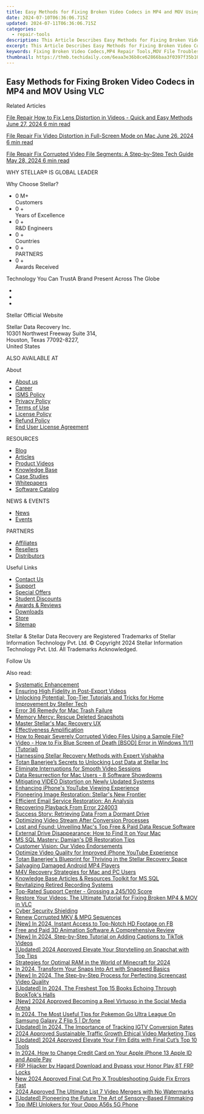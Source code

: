 ```yaml
---
title: Easy Methods for Fixing Broken Video Codecs in MP4 and MOV Using VLC
date: 2024-07-10T06:36:06.715Z
updated: 2024-07-11T06:36:06.715Z
categories:
  - repair-tools
description: This Article Describes Easy Methods for Fixing Broken Video Codecs in MP4 and MOV Using VLC
excerpt: This Article Describes Easy Methods for Fixing Broken Video Codecs in MP4 and MOV Using VLC
keywords: Fixing Broken Video Codecs,MP4 Repair Tools,MOV File Troubleshooting,Video Codec Solutions Using VLC,VLC Playback Fixes,Video Format Troubleshooting Guide,VLC Media Player Codec Support
thumbnail: https://thmb.techidaily.com/6eaa3e36b8ce62866baa3f0397f35b108aa431d0b37d363e9ff789051431b8db.jpg
---
```


## Easy Methods for Fixing Broken Video Codecs in MP4 and MOV Using VLC

Related Articles

[File Repair  How to Fix Lens Distortion in Videos - Quick and Easy Methods June 27, 2024  6 min read](https://tools.techidaily.com/stellardata-recovery/buy-now/)

[File Repair  Fix Video Distortion in Full-Screen Mode on Mac June 26, 2024  6 min read](https://tools.techidaily.com/stellardata-recovery/buy-now/)

[File Repair  Fix Corrupted Video File Segments: A Step-by-Step Tech Guide May 28, 2024  6 min read](https://tools.techidaily.com/stellardata-recovery/buy-now/)

 WHY STELLAR® IS GLOBAL LEADER

 Why Choose Stellar?

* 0  M+  
Customers
* 0 +  
Years of Excellence
* 0 +  
R&D Engineers
* 0 +  
Countries
* 0 +  
PARTNERS
* 0 +  
Awards Received

 Technology You Can TrustA Brand Present Across The Globe

* [](https://www.stellarinfo.com/images/v7/ISO-27001-2013-Certificate.pdf)
* [](https://www.stellarinfo.com/images/v7/ISO-9001-2008Certificate.pdf)
* [](https://tools.techidaily.com/stellardata-recovery/buy-now/)

 Stellar Official Website

 Stellar Data Recovery Inc.  
 10301 Northwest Freeway Suite 314,  
 Houston, Texas 77092-8227,  
 United States

 ALSO AVAILABLE AT

 About

* [About us](https://tools.techidaily.com/stellardata-recovery/buy-now/)
* [Career](https://tools.techidaily.com/stellardata-recovery/buy-now/)
* [ISMS Policy](https://tools.techidaily.com/stellardata-recovery/buy-now/)
* [Privacy Policy](https://tools.techidaily.com/stellardata-recovery/buy-now/)
* [Terms of Use](https://tools.techidaily.com/stellardata-recovery/buy-now/)
* [License Policy](https://www.stellarinfo.com/software-licensing-usage.php)
* [Refund Policy](https://tools.techidaily.com/stellardata-recovery/buy-now/)
* [End User License Agreement](https://tools.techidaily.com/stellardata-recovery/buy-now/)

 RESOURCES

* [Blog](https://tools.techidaily.com/stellardata-recovery/buy-now/)
* [Articles](https://tools.techidaily.com/stellardata-recovery/buy-now/)
* [Product Videos](https://tools.techidaily.com/stellardata-recovery/buy-now/)
* [Knowledge Base](https://tools.techidaily.com/stellardata-recovery/buy-now/)
* [Case Studies](https://tools.techidaily.com/stellardata-recovery/buy-now/)
* [Whitepapers](https://tools.techidaily.com/stellardata-recovery/buy-now/)
* [Software Catalog](https://tools.techidaily.com/stellardata-recovery/buy-now/)

 NEWS & EVENTS

* [News](https://tools.techidaily.com/stellardata-recovery/buy-now/)
* [Events](https://www.stellarinfo.com/affiliate-summit/affiliate-summit.php)

 PARTNERS

* [Affiliates](https://tools.techidaily.com/stellardata-recovery/buy-now/)
* [Resellers](https://tools.techidaily.com/stellardata-recovery/buy-now/)
* [Distributors](https://tools.techidaily.com/stellardata-recovery/buy-now/)

 Useful Links

* [Contact Us](https://www.stellarinfo.com/contact/contact-us.php)
* [Support](https://tools.techidaily.com/stellardata-recovery/buy-now/)
* [Special Offers](https://tools.techidaily.com/stellardata-recovery/buy-now/)
* [Student Discounts](https://www.stellarinfo.com/student-discount/)
* [Awards & Reviews](https://tools.techidaily.com/stellardata-recovery/buy-now/)
* [Downloads](https://www.stellarinfo.com/download.php)
* [Store](https://tools.techidaily.com/stellardata-recovery/buy-now/)
* [Sitemap](https://www.stellarinfo.com/sitemap.php)

 Stellar & Stellar Data Recovery are Registered Trademarks of Stellar Information Technology Pvt. Ltd. © Copyright 2024 Stellar Information Technology Pvt. Ltd. All Trademarks Acknowledged.

Follow Us [](https://www.facebook.com/stellardata) [](https://twitter.com/stellarinfo) [](https://www.linkedin.com/company/stellardatarecovery/) [](https://www.youtube.com/c/stellardatarecovery)

<ins class="adsbygoogle"
     style="display:block"
     data-ad-format="autorelaxed"
     data-ad-client="ca-pub-7571918770474297"
     data-ad-slot="1223367746"></ins>



<ins class="adsbygoogle"
     style="display:block"
     data-ad-client="ca-pub-7571918770474297"
     data-ad-slot="8358498916"
     data-ad-format="auto"
     data-full-width-responsive="true"></ins>

<span class="atpl-alsoreadstyle">Also read:</span>
<div><ul>
<li><a href="https://data-wizards.techidaily.com/systematic-enhancement/"><u>Systematic Enhancement</u></a></li>
<li><a href="https://data-wizards.techidaily.com/ensuring-high-fidelity-in-post-export-videos/"><u>Ensuring High Fidelity in Post-Export Videos</u></a></li>
<li><a href="https://data-wizards.techidaily.com/unlocking-potential-top-tier-tutorials-and-tricks-for-home-improvement-by-steller-tech/"><u>Unlocking Potential: Top-Tier Tutorials and Tricks for Home Improvement by Steller Tech</u></a></li>
<li><a href="https://data-wizards.techidaily.com/error-36-remedy-for-mac-trash-failure/"><u>Error 36 Remedy for Mac Trash Failure</u></a></li>
<li><a href="https://data-wizards.techidaily.com/memory-mercy-rescue-deleted-snapshots/"><u>Memory Mercy: Rescue Deleted Snapshots</u></a></li>
<li><a href="https://data-wizards.techidaily.com/master-stellars-mac-recovery-ux/"><u>Master Stellar's Mac Recovery UX</u></a></li>
<li><a href="https://data-wizards.techidaily.com/effectiveness-amplification/"><u>Effectiveness Amplification</u></a></li>
<li><a href="https://data-wizards.techidaily.com/how-to-repair-severely-corrupted-video-files-using-a-sample-file/"><u>How to Repair Severely Corrupted Video Files Using a Sample File?</u></a></li>
<li><a href="https://data-wizards.techidaily.com/video-how-to-fix-blue-screen-of-death-bsod-error-in-windows-1111-tutorial/"><u>Video - How to Fix Blue Screen of Death [BSOD] Error in Windows 11/11 (Tutorial)</u></a></li>
<li><a href="https://data-wizards.techidaily.com/harnessing-stellar-recovery-methods-with-expert-vishakha/"><u>Harnessing Stellar Recovery Methods with Expert Vishakha</u></a></li>
<li><a href="https://data-wizards.techidaily.com/1720672936317-totan-banerjees-secrets-to-unlocking-lost-data-at-stellar-inc/"><u>Totan Banerjee’s Secrets to Unlocking Lost Data at Stellar Inc</u></a></li>
<li><a href="https://data-wizards.techidaily.com/eliminate-interruptions-for-smooth-video-sessions/"><u>Eliminate Interruptions for Smooth Video Sessions</u></a></li>
<li><a href="https://data-wizards.techidaily.com/data-resurrection-for-mac-users-8-software-showdowns/"><u>Data Resurrection for Mac Users - 8 Software Showdowns</u></a></li>
<li><a href="https://data-wizards.techidaily.com/mitigating-video-distortion-on-newly-updated-systems/"><u>Mitigating VIDEO Distortion on Newly Updated Systems</u></a></li>
<li><a href="https://data-wizards.techidaily.com/enhancing-iphones-youtube-viewing-experience/"><u>Enhancing iPhone's YouTube Viewing Experience</u></a></li>
<li><a href="https://data-wizards.techidaily.com/pioneering-image-restoration-stellars-new-frontier/"><u>Pioneering Image Restoration: Stellar's New Frontier</u></a></li>
<li><a href="https://data-wizards.techidaily.com/efficient-email-service-restoration-an-analysis/"><u>Efficient Email Service Restoration: An Analysis</u></a></li>
<li><a href="https://data-wizards.techidaily.com/recovering-playback-from-error-224003/"><u>Recovering Playback From Error 224003</u></a></li>
<li><a href="https://data-wizards.techidaily.com/success-story-retrieving-data-from-a-dormant-drive/"><u>Success Story: Retrieving Data From a Dormant Drive</u></a></li>
<li><a href="https://data-wizards.techidaily.com/optimizing-video-stream-after-conversion-processes/"><u>Optimizing Video Stream After Conversion Processes</u></a></li>
<li><a href="https://data-wizards.techidaily.com/lost-and-found-unveiling-macs-top-free-and-paid-data-rescue-software/"><u>Lost and Found: Unveiling Mac's Top Free & Paid Data Rescue Software</u></a></li>
<li><a href="https://data-wizards.techidaily.com/external-drive-disappearance-how-to-find-it-on-your-mac/"><u>External Drive Disappearance: How to Find It on Your Mac</u></a></li>
<li><a href="https://data-wizards.techidaily.com/ms-sql-mastery-damians-db-restoration-tips/"><u>MS SQL Mastery: Damian's DB Restoration Tips</u></a></li>
<li><a href="https://data-wizards.techidaily.com/customer-vision-our-video-endorsements/"><u>Customer Vision: Our Video Endorsements</u></a></li>
<li><a href="https://data-wizards.techidaily.com/optimize-video-quality-for-improved-iphone-youtube-experience/"><u>Optimize Video Quality for Improved iPhone YouTube Experience</u></a></li>
<li><a href="https://data-wizards.techidaily.com/totan-banerjees-blueprint-for-thriving-in-the-stellar-recovery-space/"><u>Totan Banerjee's Blueprint for Thriving in the Stellar Recovery Space</u></a></li>
<li><a href="https://data-wizards.techidaily.com/salvaging-damaged-android-mp4-players/"><u>Salvaging Damaged Android MP4 Players</u></a></li>
<li><a href="https://data-wizards.techidaily.com/m4v-recovery-strategies-for-mac-and-pc-users/"><u>M4V Recovery Strategies for Mac and PC Users</u></a></li>
<li><a href="https://data-wizards.techidaily.com/knowledge-base-articles-and-resources-toolkit-for-ms-sql/"><u>Knowledge Base Articles & Resources Toolkit for MS SQL</u></a></li>
<li><a href="https://data-wizards.techidaily.com/revitalizing-retired-recording-systems/"><u>Revitalizing Retired Recording Systems</u></a></li>
<li><a href="https://data-wizards.techidaily.com/top-rated-support-center-grossing-a-245100-score/"><u>Top-Rated Support Center - Grossing a 245/100 Score</u></a></li>
<li><a href="https://data-wizards.techidaily.com/restore-your-videos-the-ultimate-tutorial-for-fixing-broken-mp4-and-mov-in-vlc/"><u>Restore Your Videos: The Ultimate Tutorial for Fixing Broken MP4 & MOV in VLC</u></a></li>
<li><a href="https://data-wizards.techidaily.com/cyber-security-shielding/"><u>Cyber Security Shielding</u></a></li>
<li><a href="https://data-wizards.techidaily.com/renew-corrupted-mkv-and-mpg-sequences/"><u>Renew Corrupted MKV & MPG Sequences</u></a></li>
<li><a href="https://facebook-video-recording.techidaily.com/new-in-2024-instant-access-to-top-notch-hd-footage-on-fb/"><u>[New] In 2024, Instant Access to Top-Notch HD Footage on FB</u></a></li>
<li><a href="https://smart-video-creator.techidaily.com/free-and-paid-3d-animation-software-a-comprehensive-review/"><u>Free and Paid 3D Animation Software A Comprehensive Review</u></a></li>
<li><a href="https://tiktok-video-recordings.techidaily.com/new-in-2024-step-by-step-tutorial-on-adding-captions-to-tiktok-videos/"><u>[New] In 2024, Step-by-Step Tutorial on Adding Captions to TikTok Videos</u></a></li>
<li><a href="https://snapchat-videos.techidaily.com/updated-2024-approved-elevate-your-storytelling-on-snapchat-with-top-tips/"><u>[Updated] 2024 Approved  Elevate Your Storytelling on Snapchat with Top Tips</u></a></li>
<li><a href="https://remote-screen-capture.techidaily.com/strategies-for-optimal-ram-in-the-world-of-minecraft-for-2024/"><u>Strategies for Optimal RAM in the World of Minecraft for 2024</u></a></li>
<li><a href="https://some-guidance.techidaily.com/in-2024-transform-your-snaps-into-art-with-snapseed-basics/"><u>In 2024, Transform Your Snaps Into Art with Snapseed Basics</u></a></li>
<li><a href="https://screen-capture.techidaily.com/new-in-2024-the-step-by-step-process-for-perfecting-screencast-video-quality/"><u>[New] In 2024, The Step-by-Step Process for Perfecting Screencast Video Quality</u></a></li>
<li><a href="https://tiktok-videos.techidaily.com/updated-in-2024-the-freshest-top-15-books-echoing-through-booktoks-halls/"><u>[Updated] In 2024, The Freshest Top 15 Books Echoing Through BookTok's Halls</u></a></li>
<li><a href="https://instagram-video-recordings.techidaily.com/new-2024-approved-becoming-a-reel-virtuoso-in-the-social-media-arena/"><u>[New] 2024 Approved  Becoming a Reel Virtuoso in the Social Media Arena</u></a></li>
<li><a href="https://change-location.techidaily.com/in-2024-the-most-useful-tips-for-pokemon-go-ultra-league-on-samsung-galaxy-z-flip-5-drfone-by-drfone-virtual-android/"><u>In 2024, The Most Useful Tips for Pokemon Go Ultra League On Samsung Galaxy Z Flip 5 | Dr.fone</u></a></li>
<li><a href="https://instagram-videos.techidaily.com/updated-in-2024-the-importance-of-tracking-igtv-conversion-rates/"><u>[Updated] In 2024, The Importance of Tracking IGTV Conversion Rates</u></a></li>
<li><a href="https://youtube-stream.techidaily.com/2024-approved-sustainable-traffic-growth-ethical-video-marketing-tips/"><u>2024 Approved  Sustainable Traffic Growth  Ethical Video Marketing Tips</u></a></li>
<li><a href="https://fox-blue.techidaily.com/updated-2024-approved-elevate-your-film-edits-with-final-cuts-top-10-tools/"><u>[Updated] 2024 Approved  Elevate Your Film Edits with Final Cut’s Top 10 Tools</u></a></li>
<li><a href="https://apple-account.techidaily.com/in-2024-how-to-change-credit-card-on-your-apple-iphone-13-apple-id-and-apple-pay-by-drfone-ios/"><u>In 2024, How to Change Credit Card on Your Apple iPhone 13 Apple ID and Apple Pay</u></a></li>
<li><a href="https://bypass-frp.techidaily.com/frp-hijacker-by-hagard-download-and-bypass-your-honor-play-8t-frp-locks-by-drfone-android/"><u>FRP Hijacker by Hagard Download and Bypass your Honor Play 8T FRP Locks</u></a></li>
<li><a href="https://ai-video-tools.techidaily.com/new-2024-approved-final-cut-pro-x-troubleshooting-guide-fix-errors-fast/"><u>New 2024 Approved Final Cut Pro X Troubleshooting Guide Fix Errors Fast</u></a></li>
<li><a href="https://video-creation-software.techidaily.com/2024-approved-the-ultimate-list-7-video-mergers-with-no-watermarks/"><u>2024 Approved The Ultimate List 7 Video Mergers with No Watermarks</u></a></li>
<li><a href="https://facebook-video-share.techidaily.com/updated-pioneering-the-future-the-art-of-sensory-based-filmmaking/"><u>[Updated] Pioneering the Future  The Art of Sensory-Based Filmmaking</u></a></li>
<li><a href="https://sim-unlock.techidaily.com/top-imei-unlokers-for-your-oppo-a56s-5g-phone-by-drfone-android/"><u>Top IMEI Unlokers for Your Oppo A56s 5G Phone</u></a></li>
</ul></div>
